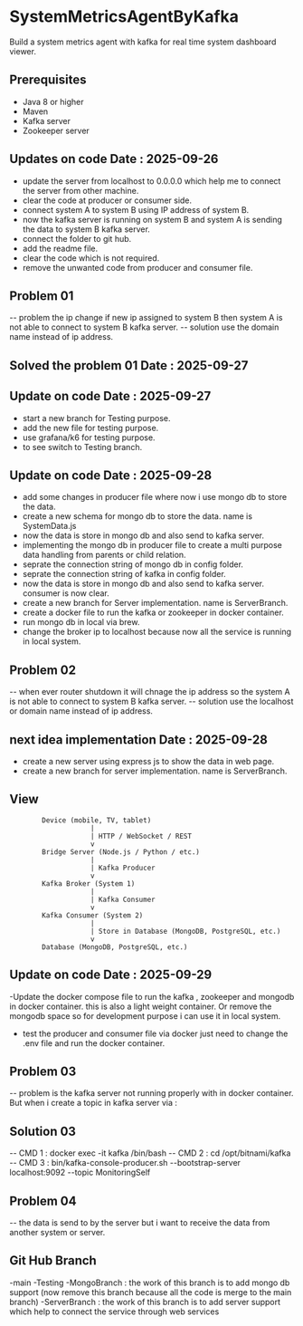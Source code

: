 # SystemMetricsAgentByKafka

Build a system metrics agent with kafka for real time system dashboard viewer.

## Prerequisites

- Java 8 or higher
- Maven
- Kafka server
- Zookeeper server  

## Updates on code Date : 2025-09-26

- update the server from localhost to 0.0.0.0 which help me to connect the server from other machine.
- clear the code at producer or consumer side.
- connect system A to system B using IP address of system B.
- now the kafka server is running on system B and system A is sending the data to system B kafka server.
- connect the folder to git hub.
- add the readme file.
- clear the code which is not required.
- remove the unwanted code from producer and consumer file.

## Problem 01

-- problem the ip change if new ip assigned to system B then system A is not able to connect to system B kafka server.
-- solution use the domain name instead of ip address.

## Solved the problem 01 Date : 2025-09-27

## Update on code Date : 2025-09-27

- start a new branch for Testing purpose.
- add the new file for testing purpose.
- use grafana/k6 for testing purpose.
- to see switch to Testing branch.

## Update on code Date : 2025-09-28

- add some changes in producer file where now i use mongo db to store the data.
- create a new schema for mongo db to store the data. name is SystemData.js
- now the data is store in mongo db and also send to kafka server.
- implementing the mongo db in producer file to create a multi purpose data handling from parents or child relation.
- seprate the connection string of mongo db in config folder.
- seprate the connection string of kafka in config folder.
- now the data is store in mongo db and also send to kafka server. consumer is now clear.
- create a new branch for Server implementation. name is ServerBranch.
- create a docker file to run the kafka or zookeeper in docker container.
- run mongo db in local via brew.
- change the broker ip to localhost because now all the service is running in local system.

## Problem 02

-- when ever router shutdown it will chnage the ip address so the system A is not able to connect to system B kafka server.
-- solution use the localhost or domain name instead of ip address.

## next idea implementation Date : 2025-09-28

- create a new server using express js to show the data in web page.
- create a new branch for server implementation. name is ServerBranch.

## View

            Device (mobile, TV, tablet)
                        |
                        | HTTP / WebSocket / REST
                        v
            Bridge Server (Node.js / Python / etc.)
                        |
                        | Kafka Producer
                        v
            Kafka Broker (System 1)
                        |
                        | Kafka Consumer
                        v
            Kafka Consumer (System 2)
                        |
                        | Store in Database (MongoDB, PostgreSQL, etc.)
                        v
            Database (MongoDB, PostgreSQL, etc.)

## Update on code Date : 2025-09-29

-Update the docker compose file to run the kafka , zookeeper and mongodb in docker container. this is also a light weight container. Or remove the mongodb space so for development purpose i can use it in local system.

- test the producer and consumer file via docker just need to change the .env file and run the docker container.

## Problem 03

-- problem is the kafka server not running properly with in docker container. But when i create a topic in kafka server via :

## Solution 03

-- CMD 1 : docker exec -it kafka /bin/bash
-- CMD 2 : cd /opt/bitnami/kafka
-- CMD 3 : bin/kafka-console-producer.sh --bootstrap-server localhost:9092 --topic MonitoringSelf

## Problem 04

-- the data is send to by the server but i want to receive the data from another system or server.

## Git Hub Branch

-main
-Testing
-MongoBranch : the work of this branch is to add mongo db support (now remove this branch because all the code is merge to the main branch)
-ServerBranch : the work of this branch is to add server support which help to connect the service through web services
